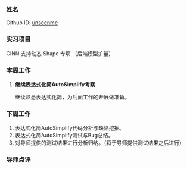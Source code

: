 ### 姓名

Github ID: [unseenme](https://github.com/unseenme)

### 实习项目

CINN 支持动态 Shape 专项 （后端模型扩量）

### 本周工作

1. **继续表达式化简AutoSimplify考察**

    继续熟悉表达式化简，为后面工作的开展做准备。

### 下周工作

1. 表达式化简AutoSimplify代码分析与缺陷挖掘。
2. 表达式化简AutoSimplify测试与Bug总结。
3. 对导师提供的测试结果进行分析归纳。（将于导师提供测试结果之后进行）

### 导师点评

